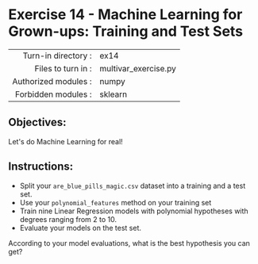 # Exercise 14 - Machine Learning for Grown-ups: Training and Test Sets

|                         |                     |
| -----------------------:| ------------------  |
|   Turn-in directory :   |  ex14               |
|   Files to turn in :    |  multivar\_exercise.py    |
|   Authorized modules :  |  numpy              |
|   Forbidden modules :   |  sklearn            |

## Objectives:
Let's do Machine Learning for real!

## Instructions:
*  Split your `are_blue_pills_magic.csv` dataset into a training and a test set.  
*  Use your `polynomial_features` method on your training set
*  Train nine Linear Regression models with polynomial hypotheses with degrees ranging from 2 to 10.
* Evaluate your models on the test set. 

According to your model evaluations, what is the best hypothesis you can get?
